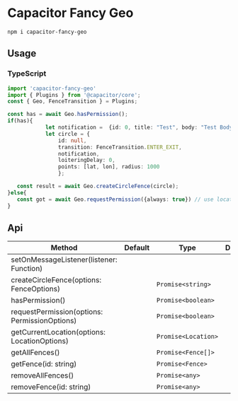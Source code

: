# Capacitor Fancy Geo

`npm i capacitor-fancy-geo`

## Usage

### TypeScript


```typescript
import 'capacitor-fancy-geo'
import { Plugins } from '@capacitor/core';
const { Geo, FenceTransition } = Plugins;

const has = await Geo.hasPermission();
if(has){
            let notification =  {id: 0, title: "Test", body: "Test Body"};
            let circle = {
                id: null,
                transition: FenceTransition.ENTER_EXIT,
                notification,
                loiteringDelay: 0,
                points: [lat, lon], radius: 1000
                };

   const result = await Geo.createCircleFence(circle);
}else{
   const got = await Geo.requestPermission({always: true}) // use location services at any time IOS only
}

```


## Api

| Method                                   | Default | Type                         | Description                                           |
| ---------------------------------------- | ------- | ---------------------------- | ----------------------------------------------------- |
| setOnMessageListener(listener: Function)       |         |                      |  |
| createCircleFence(options: FenceOptions)            |         | `Promise<string>`                 |                    |
| hasPermission()   |         | `Promise<boolean>` |                               |  |
| requestPermission(options: PermissionOptions)                     |         | `Promise<boolean>`                       |                               |
| getCurrentLocation(options: LocationOptions)                       |         | `Promise<Location>`                       |                              |
| getAllFences()                     |         | `Promise<Fence[]>`                       |                                |
| getFence(id: string)                   |         | `Promise<Fence>`                       |                  |
| removeAllFences()                  |         | `Promise<any>`                 |                    |
| removeFence(id: string)  |         | `Promise<any>` |                               |  |               |         | `Promise<any>`                       |                              |
